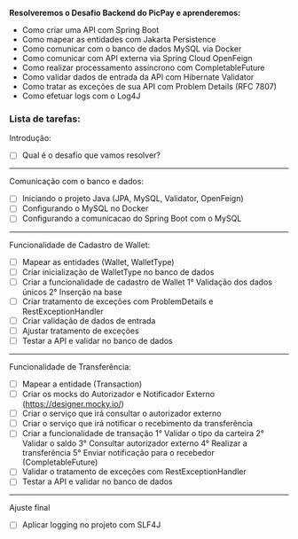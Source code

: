 **Resolveremos o Desafio Backend do PicPay e aprenderemos:**

- Como criar uma API com Spring Boot
- Como mapear as entidades com Jakarta Persistence
- Como comunicar com o banco de dados MySQL via Docker
- Como comunicar com API externa via Spring Cloud OpenFeign
- Como realizar processamento assíncrono com CompletableFuture
- Como validar dados de entrada da API com Hibernate Validator
- Como tratar as exceções de sua API com Problem Details (RFC 7807)
- Como efetuar logs com o Log4J

### Lista de tarefas:

Introdução:

- [ ]  Qual é o desafio que vamos resolver?

---

Comunicação com o banco e dados:

- [ ]  Iniciando o projeto Java (JPA, MySQL, Validator, OpenFeign)
- [ ]  Configurando o MySQL no Docker
- [ ]  Configurando a comunicacao do Spring Boot com o MySQL

---

Funcionalidade de Cadastro de Wallet:

- [ ]  Mapear as entidades (Wallet, WalletType)
- [ ]  Criar inicialização de WalletType no banco de dados
- [ ]  Criar a funcionalidade de cadastro de Wallet
1° Validação dos dados únicos
2° Inserção na base
- [ ]  Criar tratamento de exceções com ProblemDetails e RestExceptionHandler
- [ ]  Criar validação de dados de entrada
- [ ]  Ajustar tratamento de exceções
- [ ]  Testar a API e validar no banco de dados

---

Funcionalidade de Transferência:

- [ ]  Mapear a entidade (Transaction)
- [ ]  Criar os mocks do Autorizador e Notificador Externo (https://designer.mocky.io/)
- [ ]  Criar o serviço que irá consultar o autorizador externo
- [ ]  Criar o serviço que irá notificar o recebimento da transferência
- [ ]  Criar a funcionalidade de transação
1° Validar o tipo da carteira
2° Validar o saldo
3° Consultar autorizador externo
4° Realizar a transferência
5° Enviar notificação para o recebedor (CompletableFuture)
- [ ]  Validar o tratamento de exceções com RestExceptionHandler
- [ ]  Testar a API e validar no banco de dados

---

Ajuste final

- [ ]  Aplicar logging no projeto com SLF4J
